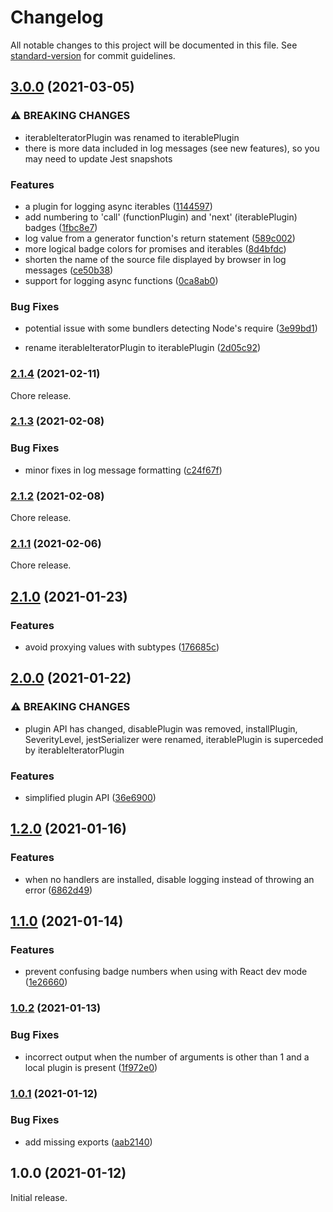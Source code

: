# Changelog

All notable changes to this project will be documented in this file. See [standard-version](https://github.com/conventional-changelog/standard-version) for commit guidelines.

## [3.0.0](https://github.com/ivan7237d/1log/compare/v2.1.4...v3.0.0) (2021-03-05)

### ⚠ BREAKING CHANGES

- iterableIteratorPlugin was renamed to iterablePlugin
- there is more data included in log messages (see new features), so you may need to update Jest snapshots

### Features

- a plugin for logging async iterables ([1144597](https://github.com/ivan7237d/1log/commit/1144597803d72f8a7b8416eced0136a5f98ae657))
- add numbering to 'call' (functionPlugin) and 'next' (iterablePlugin) badges ([1fbc8e7](https://github.com/ivan7237d/1log/commit/1fbc8e74f3351b985497fc2c7e47e340166333ca))
- log value from a generator function's return statement ([589c002](https://github.com/ivan7237d/1log/commit/589c00222729cc642a76bc84c3f6b5878b05bc27))
- more logical badge colors for promises and iterables ([8d4bfdc](https://github.com/ivan7237d/1log/commit/8d4bfdc9ab86ff839435df8bf92e4b12dcecd283))
- shorten the name of the source file displayed by browser in log messages ([ce50b38](https://github.com/ivan7237d/1log/commit/ce50b38138967a3269414341d393094f7b0f7889))
- support for logging async functions ([0ca8ab0](https://github.com/ivan7237d/1log/commit/0ca8ab0da798ba2905d7f4fc911338dc660ff44d))

### Bug Fixes

- potential issue with some bundlers detecting Node's require ([3e99bd1](https://github.com/ivan7237d/1log/commit/3e99bd153ea23aff53f9622fe2bdca44f0cce560))

- rename iterableIteratorPlugin to iterablePlugin ([2d05c92](https://github.com/ivan7237d/1log/commit/2d05c92feeaefc6d4a3c6a5ebfd3078947a38884))

### [2.1.4](https://github.com/ivan7237d/1log/compare/v2.1.3...v2.1.4) (2021-02-11)

Chore release.

### [2.1.3](https://github.com/ivan7237d/1log/compare/v2.1.2...v2.1.3) (2021-02-08)

### Bug Fixes

- minor fixes in log message formatting ([c24f67f](https://github.com/ivan7237d/1log/commit/c24f67fb3d71ddcdf67dee4b33c11694e5fad45e))

### [2.1.2](https://github.com/ivan7237d/1log/compare/v2.1.1...v2.1.2) (2021-02-08)

Chore release.

### [2.1.1](https://github.com/ivan7237d/1log/compare/v2.1.0...v2.1.1) (2021-02-06)

Chore release.

## [2.1.0](https://github.com/ivan7237d/1log/compare/v2.0.0...v2.1.0) (2021-01-23)

### Features

- avoid proxying values with subtypes ([176685c](https://github.com/ivan7237d/1log/commit/176685c00a4035f84b3b5f384351a646551b996b))

## [2.0.0](https://github.com/ivan7237d/1log/compare/v1.2.0...v2.0.0) (2021-01-22)

### ⚠ BREAKING CHANGES

- plugin API has changed, disablePlugin was removed, installPlugin, SeverityLevel,
  jestSerializer were renamed, iterablePlugin is superceded by iterableIteratorPlugin

### Features

- simplified plugin API ([36e6900](https://github.com/ivan7237d/1log/commit/36e6900eec0b626c904082f05914edf4cbfac0b5))

## [1.2.0](https://github.com/ivan7237d/1log/compare/v1.1.0...v1.2.0) (2021-01-16)

### Features

- when no handlers are installed, disable logging instead of throwing an error ([6862d49](https://github.com/ivan7237d/1log/commit/6862d49c04f91b67addf76123aa3f7e1987a42d8))

## [1.1.0](https://github.com/ivan7237d/1log/compare/v1.0.2...v1.1.0) (2021-01-14)

### Features

- prevent confusing badge numbers when using with React dev mode ([1e26660](https://github.com/ivan7237d/1log/commit/1e266605fba3c2ebb107b7d08dbc4efc3c08d79f))

### [1.0.2](https://github.com/ivan7237d/1log/compare/v1.0.1...v1.0.2) (2021-01-13)

### Bug Fixes

- incorrect output when the number of arguments is other than 1 and a local plugin is present ([1f972e0](https://github.com/ivan7237d/1log/commit/1f972e0b56710394f275d83df0b0647d77b027d4))

### [1.0.1](https://github.com/ivan7237d/1log/compare/v1.0.0...v1.0.1) (2021-01-12)

### Bug Fixes

- add missing exports ([aab2140](https://github.com/ivan7237d/1log/commit/aab2140eedbeddefa2532ffa15a1953dbd57bffd))

## 1.0.0 (2021-01-12)

Initial release.
